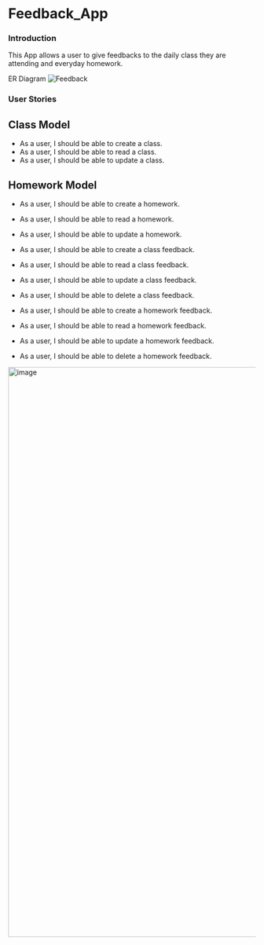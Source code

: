 # Feedback_App

### Introduction
This App allows a user to give feedbacks to the daily class they are attending and everyday homework. 

ER Diagram
![Feedback](https://user-images.githubusercontent.com/92175379/147987474-70295184-ac7d-464b-8e7f-639b160faab6.png)

### User Stories

## Class Model
* As a user, I should be able to create a class.
* As a user, I should be able to read a class.
* As a user, I should be able to update a class.

## Homework Model
* As a user, I should be able to create a homework.
* As a user, I should be able to read a homework.
* As a user, I should be able to update a homework.

* As a user, I should be able to create a class feedback.
* As a user, I should be able to read a class feedback.
* As a user, I should be able to update a class feedback.
* As a user, I should be able to delete a class feedback.

* As a user, I should be able to create a homework feedback.
* As a user, I should be able to read a homework feedback.
* As a user, I should be able to update a homework feedback.
* As a user, I should be able to delete a homework feedback.



<img width="1161" alt="image" src="https://user-images.githubusercontent.com/44215076/147988909-78100365-fc91-42b6-bdb7-bd2c25bd4881.png">
